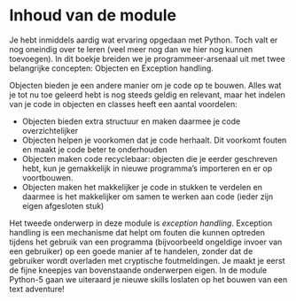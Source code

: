 # Inhoud van de module

Je hebt inmiddels aardig wat ervaring opgedaan met Python. Toch valt er nog oneindig over te leren \(veel meer nog dan we hier nog kunnen toevoegen\). In dit boekje breiden we je programmeer-arsenaal uit met twee belangrijke concepten: Objecten en Exception handling.

Objecten bieden je een andere manier om je code op te bouwen. Alles wat je tot nu toe geleerd hebt is nog steeds geldig en relevant, maar het indelen van je code in objecten en classes heeft een aantal voordelen:

* Objecten bieden extra structuur en maken daarmee je code overzichtelijker
* Objecten helpen je voorkomen dat je code herhaalt. Dit voorkomt fouten en maakt je code beter te onderhouden
* Objecten maken code recyclebaar: objecten die je eerder geschreven hebt, kun je gemakkelijk in nieuwe programma’s importeren en er op voortbouwen.
* Objecten maken het makkelijker je code in stukken te verdelen en daarmee is het makkelijker om samen te werken aan code \(ieder zijn eigen afgesloten stuk\)

Het tweede onderwerp in deze module is _exception handling_. Exception handling is een mechanisme dat helpt om fouten die kunnen optreden tijdens het gebruik van een programma \(bijvoorbeeld ongeldige invoer van een gebruiker\) op een goede manier af te handelen, zonder dat de gebruiker wordt overladen met cryptische foutmeldingen. Je maakt je eerst de fijne kneepjes van bovenstaande onderwerpen eigen. In de module Python-5 gaan we uiteraard je nieuwe skills loslaten op het bouwen van een text adventure!

